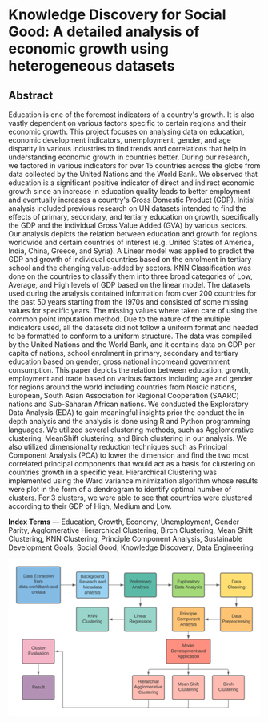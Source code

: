 # Knowledge Discovery for Social Good: A detailed analysis of economic growth using heterogeneous datasets
## Abstract
Education is one of the foremost indicators of a country's growth. It is also vastly dependent on various factors specific to certain regions and their economic growth. This project focuses on analysing data on education, economic development indicators, unemployment, gender, and age disparity in various industries to find trends and correlations that help in understanding economic growth in countries better. During our research, we factored in various indicators for over 15 countries across the globe from data collected by the United Nations and the World Bank. We observed that education is a significant positive indicator of direct and indirect economic growth since an increase in education quality leads to better employment and eventually increases a country's Gross Domestic Product (GDP). Initial analysis included previous research on UN datasets intended to find the effects of primary, secondary, and tertiary education on growth, specifically the GDP and the individual Gross Value Added (GVA) by various sectors. Our analysis depicts the relation between education and growth for regions worldwide and certain countries of interest (e.g. United States of America, India, China, Greece, and Syria). A Linear model was applied to predict the GDP and growth of individual countries based on the enrolment in tertiary school and the changing value-added by sectors. KNN Classification was done on the countries to classify them into three broad categories of Low, Average, and High levels of GDP based on the linear model. The datasets used during the analysis contained information from over 200 countries for the past 50 years starting from the 1970s and consisted of some missing values for specific years. The missing values where taken care of using the common point imputation method. Due to the nature of the multiple indicators used, all the datasets did not follow a uniform format and needed to be formatted to conform to a uniform structure. The data was compiled by the United Nations and the World Bank, and it contains data on GDP per capita of nations, school enrolment in primary, secondary and tertiary education based on gender, gross national incomeand government consumption. This paper depicts the relation between education, growth, employment and trade based on various factors including age and gender for regions around the world including countries from Nordic nations, European, South Asian Association for Regional Cooperation (SAARC) nations and Sub-Saharan African nations. We conducted the Exploratory Data Analysis (EDA) to gain meaningful insights prior the conduct the in-depth analysis and the analysis is done using R and Python programming languages. We utilized several clustering methods, such as Agglomerative clustering, MeanShift clustering, and Birch clustering in our analysis. We also utilized dimensionality reduction techniques such as Principal Component Analysis (PCA) to lower the dimension and find the two most correlated principal components that would act as a basis for clustering on countries growth in a specific year. Hierarchical Clustering was implemented using the Ward variance minimization algorithm whose results were plot in the form of a dendrogram to identify optimal number of clusters. For 3 clusters, we were able to see that countries were clustered according to their GDP of High, Medium and Low.

**Index Terms** — Education, Growth, Economy, Unemployment, Gender Parity, Agglomerative Hierarchical Clustering, Birch Clustering, Mean Shift Clustering, KNN Clustering, Principle Component Analysis, Sustainable Development Goals, Social Good, Knowledge Discovery, Data Engineering

<img src="https://github.com/anishsethi96/ICDE-Economic-Growth/blob/main/Workflow%20diagram%20growth.png?raw=true" alt="workflow diagram" width="600" />
